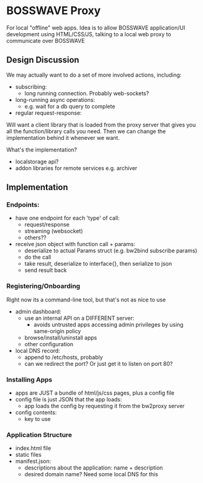 # BOSSWAVE Proxy

For local "offline" web apps. Idea is to allow BOSSWAVE application/UI development using HTML/CSS/JS, talking to a local web proxy to communicate over BOSSWAVE

## Design Discussion

We may actually want to do a set of more involved actions, including:
- subscribing:
    - long running connection. Probably web-sockets?
- long-running async operations:
    - e.g. wait for a db query to complete
- regular request-response:

Will want a client library that is loaded from the proxy server that gives you all the function/library calls you need.
Then we can change the implementation behind it whenever we want.

What's the implementation?
- localstorage api?
- addon libraries for remote services e.g. archiver

## Implementation

### Endpoints:
- have one endpoint for each 'type' of call:
    - request/response
    - streaming (websocket)
    - others??
- receive json object with function call + params:
    - deserialize to actual Params struct (e.g. bw2bind subscribe params)
    - do the call
    - take result, deserialize to interface{}, then serialize to json
    - send result back

### Registering/Onboarding

Right now its a command-line tool, but that's not as nice to use

- admin dashboard:
    - use an internal API on a DIFFERENT server:
        - avoids untrusted apps accessing admin privileges by using same-origin policy
    - browse/install/uninstall apps
    - other configuration
- local DNS record:
    - append to /etc/hosts, probably
    - can we redirect the port? Or just get it to listen on port 80?

### Installing Apps

- apps are JUST a bundle of html/js/css pages, plus a config file
- config file is just JSON that the app loads:
    - app loads the config by requesting it from the bw2proxy server
- config contents:
    - key to use

### Application Structure

- index.html file
- static files
- manifest.json:
    - descriptions about the application: name + description
    - desired domain name? Need some local DNS for this
